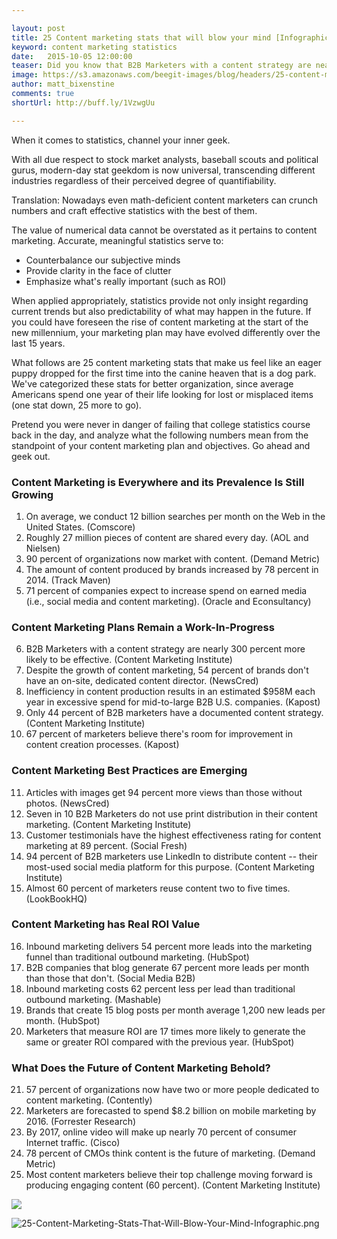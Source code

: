 ```yaml
---

layout: post
title: 25 Content marketing stats that will blow your mind [Infographic]
keyword: content marketing statistics
date:   2015-10-05 12:00:00
teaser: Did you know that B2B Marketers with a content strategy are nearly 300 percent more likely to be effective? Geek out on that and other content marketing stats. 
image: https://s3.amazonaws.com/beegit-images/blog/headers/25-content-marketing-stats.jpg
author: matt_bixenstine
comments: true
shortUrl: http://buff.ly/1VzwgUu

---
```


When it comes to statistics, channel your inner geek.

With all due respect to stock market analysts, baseball scouts and political gurus, modern-day stat geekdom is now universal, transcending different industries regardless of their perceived degree of quantifiability.

Translation: Nowadays even math-deficient content marketers can crunch numbers and craft effective statistics with the best of them.

The value of numerical data cannot be overstated as it pertains to content marketing. Accurate, meaningful statistics serve to:

* Counterbalance our subjective minds
* Provide clarity in the face of clutter
* Emphasize what's really important (such as ROI)

When applied appropriately, statistics provide not only insight regarding current trends but also predictability of what may happen in the future. If you could have foreseen the rise of content marketing at the start of the new millennium, your marketing plan may have evolved differently over the last 15 years.

What follows are 25 content marketing stats that make us feel like an eager puppy dropped for the first time into the canine heaven that is a dog park. We've categorized these stats for better organization, since average Americans spend one year of their life looking for lost or misplaced items (one stat down, 25 more to go). 

Pretend you were never in danger of failing that college statistics course back in the day, and analyze what the following numbers mean from the standpoint of your content marketing plan and objectives. Go ahead and geek out.

### Content Marketing is Everywhere and its Prevalence Is Still Growing

1. <a class="tweet-quote">On average, we conduct 12 billion searches per month on the Web in the United States.</a> (Comscore)
2. <a class="tweet-quote">Roughly 27 million pieces of content are shared every day.</a> (AOL and Nielsen)
3. <a class="tweet-quote">90 percent of organizations now market with content.</a> (Demand Metric)
4. <a class="tweet-quote">The amount of content produced by brands increased by 78 percent in 2014.</a> (Track Maven)
5. <a class="tweet-quote">71 percent of companies expect to increase spend on earned media</a> (i.e., social media and content marketing). (Oracle and Econsultancy)

### Content Marketing Plans Remain a Work-In-Progress

6. <a class="tweet-quote">B2B Marketers with a content strategy are nearly 300 percent more likely to be effective.</a> (Content Marketing Institute)
7. Despite the growth of content marketing, <a class="tweet-quote">54 percent of brands don't have an on-site, dedicated content director.</a> (NewsCred)
8. <a class="tweet-quote">Inefficiency in content production results in an estimated $958M each year in excessive spend</a> for mid-to-large B2B U.S. companies. (Kapost)
9. <a class="tweet-quote">Only 44 percent of B2B marketers have a documented content strategy.</a> (Content Marketing Institute) 
10. <a class="tweet-quote">67 percent of marketers believe there's room for improvement in content creation processes.</a> (Kapost)

### Content Marketing Best Practices are Emerging

11. <a class="tweet-quote">Articles with images get 94 percent more views than those without photos.</a> (NewsCred)
12. <a class="tweet-quote">Seven in 10 B2B Marketers do not use print distribution in their content marketing.</a> (Content Marketing Institute)
13. <a class="tweet-quote">Customer testimonials have the highest effectiveness rating for content marketing at 89 percent.</a> (Social Fresh)
14. <a class="tweet-quote">94 percent of B2B marketers use LinkedIn to distribute content</a> -- their most-used social media platform for this purpose. (Content Marketing Institute)
15. <a class="tweet-quote">Almost 60 percent of marketers reuse content two to five times.</a> (LookBookHQ)

### Content Marketing has Real ROI Value

16. <a class="tweet-quote">Inbound marketing delivers 54 percent more leads into the marketing funnel</a> than traditional outbound marketing. (HubSpot)
17. <a class="tweet-quote">B2B companies that blog generate 67 percent more leads per month than those that don't.</a> (Social Media B2B)
18. <a class="tweet-quote">Inbound marketing costs 62 percent less per lead than traditional outbound marketing.</a> (Mashable)
19. <a class="tweet-quote">Brands that create 15 blog posts per month average 1,200 new leads per month.</a> (HubSpot)
20. <a class="tweet-quote">Marketers that measure ROI are 17 times more likely to generate the same or greater ROI</a> compared with the previous year. (HubSpot) 

### What Does the Future of Content Marketing Behold?

21. <a class="tweet-quote">57 percent of organizations now have two or more people dedicated to content marketing.</a> (Contently) 
22. <a class="tweet-quote">Marketers are forecasted to spend $8.2 billion on mobile marketing by 2016.</a> (Forrester Research)
23. <a class="tweet-quote">By 2017, online video will make up nearly 70 percent of consumer Internet traffic.</a> (Cisco)
24. <a class="tweet-quote">78 percent of CMOs think content is the future of marketing.</a> (Demand Metric)
25. <a class="tweet-quote">Most content marketers believe their top challenge moving forward is producing engaging content</a> (60 percent). (Content Marketing Institute)

<a data-pin-color="red" data-pin-do="buttonBookmark" null data-pin-height="28" href="//www.pinterest.com/pin/create/button/"><img src="//assets.pinterest.com/images/pidgets/pinit_fg_en_rect_red_28.png" /></a>
<!-- Please call pinit.js only once per page -->
<script async defer src="//assets.pinterest.com/js/pinit.js"></script>

![25-Content-Marketing-Stats-That-Will-Blow-Your-Mind-Infographic.png](https://ucarecdn.com/d7b7b606-8719-4a8a-8784-b4f563558f97/)
